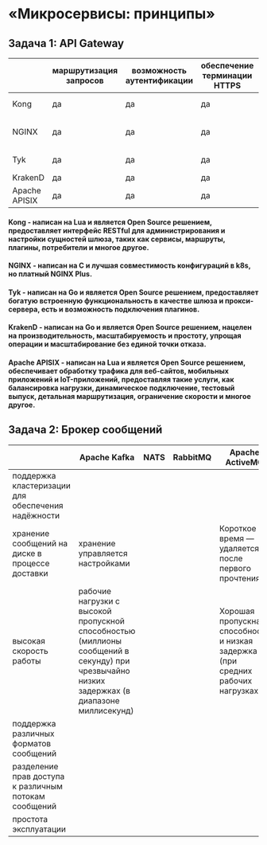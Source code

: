 #  «Микросервисы: принципы»
## Задача 1: API Gateway

|  | маршрутизация запросов | возможность аутентификации | обеспечение терминации HTTPS | лучше всего для |
|----|------------------------|----------------------------|------------------------------|-----------------|
| Kong | да | да | да | крупные развертывания |
| NGINX | да | да | да | сайты с высокой посещаемостью |
| Tyk | да | да | да | простое управление |
| KrakenD | да | да | да | микросервисы |
| Apache APISIX | да | да | да | настройки Kubernetes |

#### Kong - написан на Lua и является Open Source решением, предоставляет интерфейс RESTful для администрирования и настройки сущностей шлюза, таких как сервисы, маршруты, плагины, потребители и многое другое.
#### NGINX - написан на C и лучшая совместимость конфигураций в k8s, но платный NGINX Plus.
#### Tyk - написан на Go и является Open Source решением, предоставляет богатую встроенную функциональность в качестве шлюза и прокси-сервера, есть и возможность подключения плагинов.
#### KrakenD - написан на Go и является Open Source решением, нацелен на производительность, масштабируемость и простоту, упрощая операции и масштабирование без единой точки отказа.
#### Apache APISIX - написан на Lua и является Open Source решением, обеспечивает обработку трафика для веб-сайтов, мобильных приложений и IoT-приложений, предоставляя такие услуги, как балансировка нагрузки, динамическое подключение, тестовый выпуск, детальная маршрутизация, ограничение скорости и многое другое.

## Задача 2: Брокер сообщений
| | Apache Kafka | NATS | RabbitMQ |	Apache ActiveMQ |
|-|--------------|------|----------|------------------|
| поддержка кластеризации для обеспечения надёжности| | | | |
| хранение сообщений на диске в процессе доставки| хранение управляется настройками | | | Короткое время — удаляется после первого прочтения |
| высокая скорость работы| рабочие нагрузки с высокой пропускной способностью (миллионы сообщений в секунду) при чрезвычайно низких задержках (в диапазоне миллисекунд) | | | Хорошая пропускная способность и низкая задержка (при средних рабочих нагрузках) |
| поддержка различных форматов сообщений| | | | |
| разделение прав доступа к различным потокам сообщений| | | | |
| простота эксплуатации| | | | |
